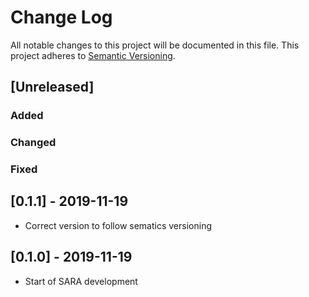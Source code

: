 # Change Log
All notable changes to this project will be documented in this file.
This project adheres to [Semantic Versioning](http://semver.org/).

## [Unreleased]
### Added


### Changed


### Fixed

## [0.1.1] - 2019-11-19
- Correct version to follow sematics versioning

## [0.1.0] - 2019-11-19
- Start of SARA development
